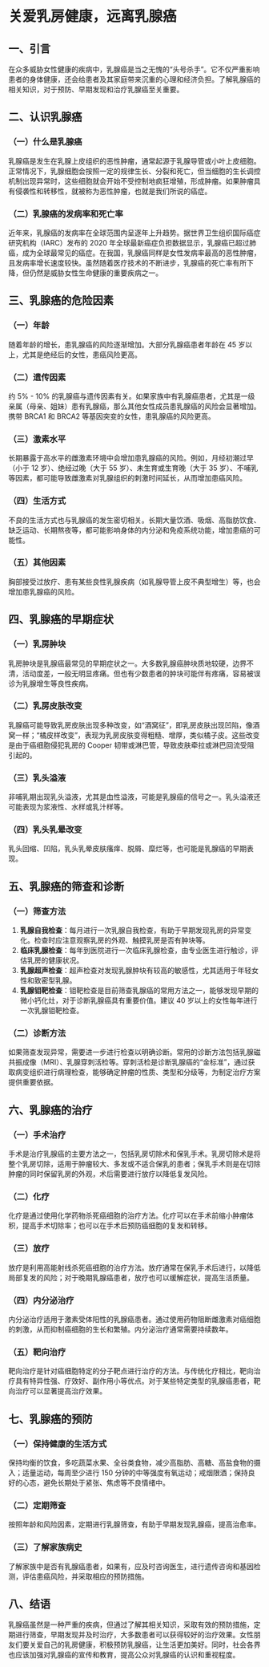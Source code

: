 # 关爱乳房健康，远离乳腺癌

## 一、引言
在众多威胁女性健康的疾病中，乳腺癌是当之无愧的“头号杀手”。它不仅严重影响患者的身体健康，还会给患者及其家庭带来沉重的心理和经济负担。了解乳腺癌的相关知识，对于预防、早期发现和治疗乳腺癌至关重要。

## 二、认识乳腺癌
### （一）什么是乳腺癌
乳腺癌是发生在乳腺上皮组织的恶性肿瘤，通常起源于乳腺导管或小叶上皮细胞。正常情况下，乳腺细胞会按照一定的规律生长、分裂和死亡，但当细胞的生长调控机制出现异常时，这些细胞就会开始不受控制地疯狂增殖，形成肿瘤。如果肿瘤具有侵袭性和转移性，就被称为恶性肿瘤，也就是我们所说的癌症。

### （二）乳腺癌的发病率和死亡率
近年来，乳腺癌的发病率在全球范围内呈逐年上升趋势。据世界卫生组织国际癌症研究机构（IARC）发布的 2020 年全球最新癌症负担数据显示，乳腺癌已超过肺癌，成为全球最常见的癌症。在我国，乳腺癌同样是女性发病率最高的恶性肿瘤，且发病率增长速度较快。虽然随着医疗技术的不断进步，乳腺癌的死亡率有所下降，但仍然是威胁女性生命健康的重要疾病之一。

## 三、乳腺癌的危险因素
### （一）年龄
随着年龄的增长，患乳腺癌的风险逐渐增加。大部分乳腺癌患者年龄在 45 岁以上，尤其是绝经后的女性，患癌风险更高。

### （二）遗传因素
约 5% - 10% 的乳腺癌与遗传因素有关。如果家族中有乳腺癌患者，尤其是一级亲属（母亲、姐妹）患有乳腺癌，那么其他女性成员患乳腺癌的风险会显著增加。携带 BRCA1 和 BRCA2 等基因突变的女性，患乳腺癌的风险更高。

### （三）激素水平
长期暴露于高水平的雌激素环境中会增加患乳腺癌的风险。例如，月经初潮过早（小于 12 岁）、绝经过晚（大于 55 岁）、未生育或生育晚（大于 35 岁）、不哺乳等因素，都可能导致雌激素对乳腺组织的刺激时间延长，从而增加患癌风险。

### （四）生活方式
不良的生活方式也与乳腺癌的发生密切相关。长期大量饮酒、吸烟、高脂肪饮食、缺乏运动、长期熬夜等，都可能影响身体的内分泌和免疫系统功能，增加患癌的可能性。

### （五）其他因素
胸部接受过放疗、患有某些良性乳腺疾病（如乳腺导管上皮不典型增生）等，也会增加患乳腺癌的风险。

## 四、乳腺癌的早期症状
### （一）乳房肿块
乳房肿块是乳腺癌最常见的早期症状之一。大多数乳腺癌肿块质地较硬，边界不清，活动度差，一般无明显疼痛。但也有少数患者的肿块可能伴有疼痛，容易被误诊为乳腺增生等良性疾病。

### （二）乳房皮肤改变
乳腺癌可能导致乳房皮肤出现多种改变，如“酒窝征”，即乳房皮肤出现凹陷，像酒窝一样；“橘皮样改变”，表现为乳房皮肤变得粗糙、增厚，类似橘子皮。这些改变是由于癌细胞侵犯乳房的 Cooper 韧带或淋巴管，导致皮肤牵拉或淋巴回流受阻引起的。

### （三）乳头溢液
非哺乳期出现乳头溢液，尤其是血性溢液，可能是乳腺癌的信号之一。乳头溢液还可能表现为浆液性、水样或乳汁样等。

### （四）乳头乳晕改变
乳头回缩、凹陷，乳头乳晕皮肤瘙痒、脱屑、糜烂等，也可能是乳腺癌的早期表现。

## 五、乳腺癌的筛查和诊断
### （一）筛查方法
1. **乳腺自我检查**：每月进行一次乳腺自我检查，有助于早期发现乳房的异常变化。检查时应注意观察乳房的外观、触摸乳房是否有肿块等。
2. **临床乳腺检查**：每年到医院进行一次临床乳腺检查，由专业医生进行触诊，评估乳房的健康状况。
3. **乳腺超声检查**：超声检查对发现乳腺肿块有较高的敏感性，尤其适用于年轻女性和致密型乳腺。
4. **乳腺钼靶检查**：钼靶检查是目前筛查乳腺癌的常用方法之一，能够发现早期的微小钙化灶，对于诊断乳腺癌具有重要价值。建议 40 岁以上的女性每年进行一次乳腺钼靶检查。

### （二）诊断方法
如果筛查发现异常，需要进一步进行检查以明确诊断。常用的诊断方法包括乳腺磁共振成像（MRI）、乳腺穿刺活检等。穿刺活检是诊断乳腺癌的“金标准”，通过获取病变组织进行病理检查，能够确定肿瘤的性质、类型和分级等，为制定治疗方案提供重要依据。

## 六、乳腺癌的治疗
### （一）手术治疗
手术是治疗乳腺癌的主要方法之一，包括乳房切除术和保乳手术。乳房切除术是将整个乳房切除，适用于肿瘤较大、多发或不适合保乳的患者；保乳手术则是在切除肿瘤的同时保留乳房的外观，术后需要进行放疗以降低复发风险。

### （二）化疗
化疗是通过使用化学药物杀死癌细胞的治疗方法。化疗可以在手术前缩小肿瘤体积，提高手术切除率；也可以在手术后预防癌细胞的复发和转移。

### （三）放疗
放疗是利用高能射线杀死癌细胞的治疗方法。放疗通常在保乳手术后进行，以降低局部复发的风险；对于晚期乳腺癌患者，放疗也可以缓解症状，提高生活质量。

### （四）内分泌治疗
内分泌治疗适用于激素受体阳性的乳腺癌患者。通过使用药物阻断雌激素对癌细胞的刺激，从而抑制癌细胞的生长和繁殖。内分泌治疗通常需要持续数年。

### （五）靶向治疗
靶向治疗是针对癌细胞特定的分子靶点进行治疗的方法。与传统化疗相比，靶向治疗具有特异性强、疗效好、副作用小等优点。对于某些特定类型的乳腺癌患者，靶向治疗可以显著提高治疗效果。

## 七、乳腺癌的预防
### （一）保持健康的生活方式
保持均衡的饮食，多吃蔬菜水果、全谷类食物，减少高脂肪、高糖、高盐食物的摄入；适量运动，每周至少进行 150 分钟的中等强度有氧运动；戒烟限酒；保持良好的心态，避免长期处于紧张、焦虑等不良情绪中。

### （二）定期筛查
按照年龄和风险因素，定期进行乳腺筛查，有助于早期发现乳腺癌，提高治愈率。

### （三）了解家族病史
了解家族中是否有乳腺癌患者，如果有，应及时咨询医生，进行遗传咨询和基因检测，评估患癌风险，并采取相应的预防措施。

## 八、结语
乳腺癌虽然是一种严重的疾病，但通过了解其相关知识，采取有效的预防措施，定期进行筛查，早期发现并及时治疗，大多数患者可以获得较好的治疗效果。女性朋友们要关爱自己的乳房健康，积极预防乳腺癌，让生活更加美好。同时，社会各界也应该加强对乳腺癌的宣传和教育，提高公众对乳腺癌的认识和重视程度。 